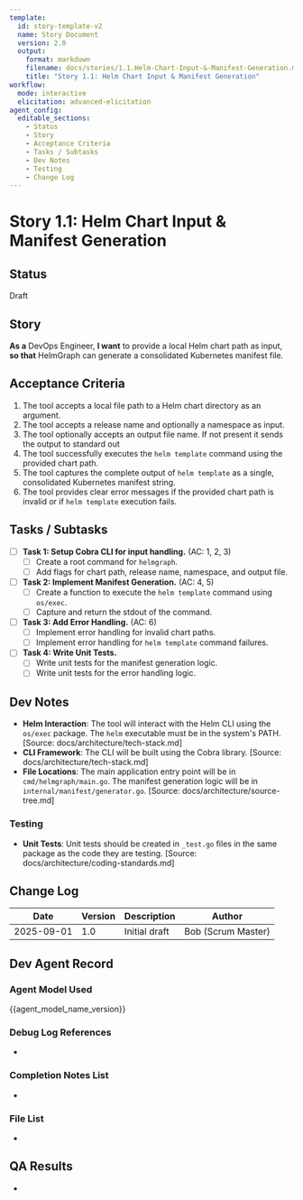 ```yaml
---
template:
  id: story-template-v2
  name: Story Document
  version: 2.0
  output:
    format: markdown
    filename: docs/stories/1.1.Helm-Chart-Input-&-Manifest-Generation.md
    title: "Story 1.1: Helm Chart Input & Manifest Generation"
workflow:
  mode: interactive
  elicitation: advanced-elicitation
agent_config:
  editable_sections:
    - Status
    - Story
    - Acceptance Criteria
    - Tasks / Subtasks
    - Dev Notes
    - Testing
    - Change Log
---
```

# Story 1.1: Helm Chart Input & Manifest Generation

## Status
Draft

## Story
**As a** DevOps Engineer,
**I want** to provide a local Helm chart path as input,
**so that** HelmGraph can generate a consolidated Kubernetes manifest file.

## Acceptance Criteria
1. The tool accepts a local file path to a Helm chart directory as an argument.
2. The tool accepts a release name and optionally a namespace as input.
3. The tool optionally accepts an output file name. If not present it sends the output to standard out
4. The tool successfully executes the `helm template` command using the provided chart path.
5. The tool captures the complete output of `helm template` as a single, consolidated Kubernetes manifest string.
6. The tool provides clear error messages if the provided chart path is invalid or if `helm template` execution fails.

## Tasks / Subtasks
- [ ] **Task 1: Setup Cobra CLI for input handling.** (AC: 1, 2, 3)
    - [ ] Create a root command for `helmgraph`.
    - [ ] Add flags for chart path, release name, namespace, and output file.
- [ ] **Task 2: Implement Manifest Generation.** (AC: 4, 5)
    - [ ] Create a function to execute the `helm template` command using `os/exec`.
    - [ ] Capture and return the stdout of the command.
- [ ] **Task 3: Add Error Handling.** (AC: 6)
    - [ ] Implement error handling for invalid chart paths.
    - [ ] Implement error handling for `helm template` command failures.
- [ ] **Task 4: Write Unit Tests.**
    - [ ] Write unit tests for the manifest generation logic.
    - [ ] Write unit tests for the error handling logic.

## Dev Notes
- **Helm Interaction**: The tool will interact with the Helm CLI using the `os/exec` package. The `helm` executable must be in the system's PATH. [Source: docs/architecture/tech-stack.md]
- **CLI Framework**: The CLI will be built using the Cobra library. [Source: docs/architecture/tech-stack.md]
- **File Locations**: The main application entry point will be in `cmd/helmgraph/main.go`. The manifest generation logic will be in `internal/manifest/generator.go`. [Source: docs/architecture/source-tree.md]

### Testing
- **Unit Tests**: Unit tests should be created in `_test.go` files in the same package as the code they are testing. [Source: docs/architecture/coding-standards.md]

## Change Log
| Date | Version | Description | Author |
|---|---|---|---|
| 2025-09-01 | 1.0 | Initial draft | Bob (Scrum Master) |

## Dev Agent Record
### Agent Model Used
{{agent_model_name_version}}
### Debug Log References
-
### Completion Notes List
-
### File List
-

## QA Results
-
